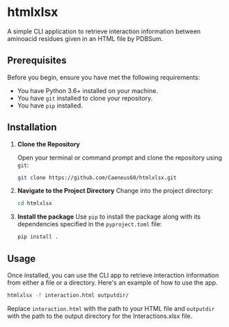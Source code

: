 # htmlxlsx

A simple CLI application to retrieve interaction information between aminoacid residues given in an HTML file by PDBSum.

## Prerequisites

Before you begin, ensure you have met the following requirements:

- You have Python 3.6+ installed on your machine.
- You have `git` installed to clone your repository.
- You have `pip` installed.

## Installation

1. **Clone the Repository**

   Open your terminal or command prompt and clone the repository using `git`:

   ```sh
   git clone https://github.com/Caeneus60/htmlxlsx.git
   ```

2. **Navigate to the Project Directory**
   Change into the project directory:

   ```sh
   cd htmlxlsx
   ```

3. **Install the package**
   Use `pip` to install the package along with its dependencies specified in the `pyproject.toml` file:

   ```sh
   pip install .
   ```

## Usage

Once installed, you can use the CLI app to retrieve interaction information from either a file or a directory. Here's an example of how to use the app.

```sh
htmlxlsx -f interaction.html outputdir/
```

Replace `interaction.html` with the path to your HTML file and `outputdir` with the path to the output directory for the Interactions.xlsx file.
